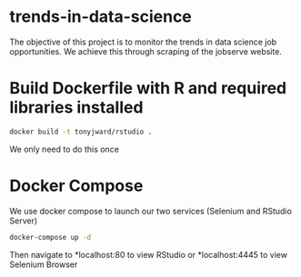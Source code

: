# trends-in-data-science
The objective of this project is to monitor the trends in data science job opportunities. We achieve this through scraping of the jobserve website. 

# Build Dockerfile with R and required libraries installed

```bash
docker build -t tonyjward/rstudio .
```

We only need to do this once

# Docker Compose

We use docker compose to launch our two services (Selenium and RStudio Server)

```bash
docker-compose up -d
```

Then navigate to 
*localhost:80 to view RStudio or
*localhost:4445 to view Selenium Browser





